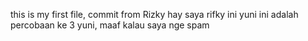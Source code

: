 this is my first file, commit from Rizky
hay saya rifky
ini yuni
ini adalah percobaan ke 3 yuni, maaf kalau saya nge spam
